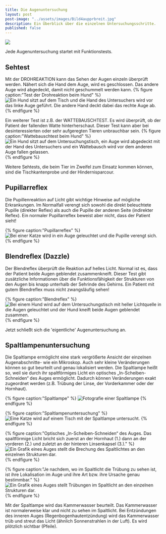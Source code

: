 ```yaml
---
title: Die Augenuntersuchung
layout: post
post-image: "../assets/images/Bild4aupprbreit.jpg"
description: Ein Überblick über die einzelnen Untersuchungsschritte.
published: false
---
```


![](../assets/images/Bild1au.png)


Jede Augenuntersuchung startet mit Funktionstests.

## Sehtest

Mit der DROHREAKTION kann das Sehen der Augen einzeln überprüft werden. 
Nähert sich die Hand dem Auge, wird es geschlossen. Das andere Auge wird abgedeckt, damit nicht geschummelt werden kann.
{% figure caption:"Test der Drohreaktion beim Hund" %}
![Ein Hund sitzt auf dem Tisch und die Hand des Untersuchers wird vor das linke Auge geführt. Die andere Hand deckt dabei das rechte Auge ab.](../assets/images/Bild2audroh.jpg)
{% endfigure %}

Ein weiterer Test ist z.B. der WATTEBAUSCHTEST. 
Es wird überprüft, ob der Patient der fallenden Watte hinterherschaut.
Dieser Test kann aber bei desinteressierten oder sehr aufgeregten Tieren unbrauchbar sein.
{% figure caption:"Wattebauschtest beim Hund" %}
![Ein Hund sitzt auf dem Untersuchungstisch, ein Auge wird abgedeckt mit der Hand des Untersuchers und ein Wattebausch wird vor dem anderen Auge fallen gelassen.](../assets/images/Bild3auwatte.jpg)
{% endfigure %}

 Weitere Sehtests, die beim Tier im Zweifel zum Einsatz kommen können, sind die Tischkantenprobe und der Hindernisparcour.

## Pupillarreflex

Die Pupillenreaktion auf Licht gibt wichtige Hinweise auf mögliche Erkrankungen. 
Im Normalfall verengt sich sowohl die direkt beleuchtete Pupille (direkter Reflex) als auch die Pupille der anderen Seite (indirekter Reflex).
Ein normaler Pupillarreflex beweist aber nicht, dass der Patient sieht!

{% figure caption:"Pupillarreflex" %}
![Bei einer Katze wird in ein Auge geleuchtet und die Pupille verengt sich.](../assets/images/Bild4auppr.jpg)
{% endfigure %}

## Blendreflex (Dazzle)

Der Blendreflex überprüft die Reaktion auf helles Licht. Normal ist es, dass der Patient beide Augen geblendet zusammenkneift.
Dieser Test gibt zusätzliche Informationen über die Funktionsfähigkeit der Strukturen von den Augen bis knapp unterhalb der Sehrinde des Gehirns.
Ein Patient mit gutem Blendreflex muss nicht zwangsläufig sehen!

{% figure caption:"Blendreflex" %}
![Bei einem Hund wird auf dem Untersuchungstisch mit heller Lichtquelle in die Augen geleuchtet und der Hund kneift beide Augen geblendet zusammen.](../assets/images/Bild5audazzle.jpg)
{% endfigure %}

Jetzt schließt sich die 'eigentliche' Augenuntersuchung an. 

## Spaltlampenuntersuchung

Die Spaltlampe ermöglicht eine stark vergrößerte Ansicht der einzelnen Augenabschnitte- wie ein Mikroskop. 
Auch sehr kleine Veränderungen können so gut beurteilt und genau lokalisiert werden.
Die Spaltlampe heißt so, weil sie durch ihr spaltförmiges Licht ein optisches „In-Scheiben-Schneiden“ des Auges ermöglicht.
Dadurch können Veränderungen exakt zugeordnet werden (z.B. Trübung der Linse, der Vorderkammer oder der Hornhaut).

{% figure caption:"Spaltlampe" %}
![Fotografie einer Spaltlampe](../assets/images/Bild7auspaltlampe.jpg)
{% endfigure %}

{% figure caption:"Spaltlampenuntersuchung" %}
![Eine Katze wird auf einem Tisch mit der Spaltlampe untersucht.](../assets/images/Bild6auspalt.jpg)
{% endfigure %}

{% figure caption:"Optisches „In-Scheiben-Schneiden“ des Auges. Das spaltförmige Licht bricht sich zuerst an der Hornhaut (1.) dann an der vorderen (2.) und zuletzt an der hinteren Linsenkapsel (3.)." %}
![Ein Grafik eines Auges stellt die Brechung des Spaltlichtes an den einzelnen Strukturen dar.](../assets/images/Bild9auspalt4.png)
{% endfigure %}

{% figure caption:"Je nachdem, wo im Spaltlicht die Trübung zu sehen ist, ist ihre Lokalisation im Auge und ihre Art bzw. ihre Ursache genau bestimmbar." %}
![Ein Grafik eines Auges stellt Trübungen im Spaltlicht an den einzelnen Strukturen dar.](../assets/images/Bild10auspalt5.png)
{% endfigure %}

Mit der Spaltlampe wird das Kammerwasser beurteilt. Das Kammerwasser ist normalerweise klar und nicht zu sehen im Spaltlicht. Bei Entzündungen des inneren Auges (Regenbogenhautentzündung) wird das Kammerwasser trüb und streut das Licht (ähnlich Sonnenstrahlen in der Luft). Es wird plötzlich sichtbar (Pfeile). 
